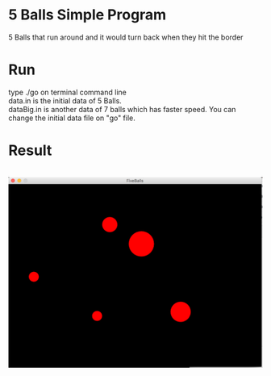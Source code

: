 # 5 Balls Simple Program
5 Balls that run around and it would turn back when they hit the border

# Run
type  ./go on terminal command line </br>
data.in is the initial data of 5 Balls.</br>
dataBig.in is another data of 7 balls which has faster speed. You can change the initial data file on "go" file.</br>

# Result 
<br/>
<img = "550" src = "https://github.com/Huiliang-M/Simple-MVC-design-pattern/blob/master/Screen%20Shot%202017-07-02%20at%208.24.16%20PM.png
" />
<br/>
